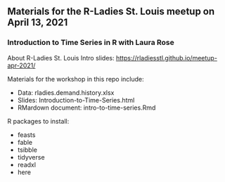 ## Materials for the R-Ladies St. Louis meetup on April 13, 2021

### Introduction to Time Series in R with Laura Rose

About R-Ladies St. Louis Intro slides: https://rladiesstl.github.io/meetup-apr-2021/

Materials for the workshop in this repo include:
- Data: rladies.demand.history.xlsx  
- Slides: Introduction-to-Time-Series.html  
- RMardown document: intro-to-time-series.Rmd  

R packages to install:

  + feasts
  + fable
  + tsibble
  + tidyverse
  + readxl
  + here


